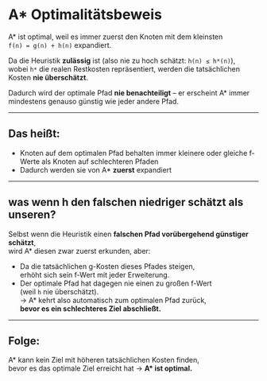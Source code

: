 # A* Optimalitätsbeweis

A* ist optimal, weil es immer zuerst den Knoten mit dem kleinsten  
`f(n) = g(n) + h(n)` expandiert.

Da die Heuristik **zulässig** ist (also nie zu hoch schätzt: `h(n) ≤ h*(n)`),  
wobei `h*` die realen Restkosten repräsentiert, werden die tatsächlichen Kosten **nie überschätzt**.

Dadurch wird der optimale Pfad **nie benachteiligt** – er erscheint A* immer mindestens genauso günstig wie jeder andere Pfad.

---

## Das heißt:
- Knoten auf dem optimalen Pfad behalten immer kleinere oder gleiche f-Werte als Knoten auf schlechteren Pfaden  
- Dadurch werden sie von A* **zuerst** expandiert

---

## was wenn h den falschen niedriger schätzt als unseren?
Selbst wenn die Heuristik einen **falschen Pfad vorübergehend günstiger schätzt**,  
wird A* diesen zwar zuerst erkunden, aber:

- Da die tatsächlichen g-Kosten dieses Pfades steigen,  
  erhöht sich sein f-Wert mit jeder Erweiterung.  
- Der optimale Pfad hat dagegen nie einen zu großen f-Wert  
  (weil `h` nie überschätzt).  
→ A* kehrt also automatisch zum optimalen Pfad zurück,  
  **bevor es ein schlechteres Ziel abschließt.**

---

## Folge:
A* kann kein Ziel mit höheren tatsächlichen Kosten finden,  
bevor es das optimale Ziel erreicht hat → **A\* ist optimal.**
